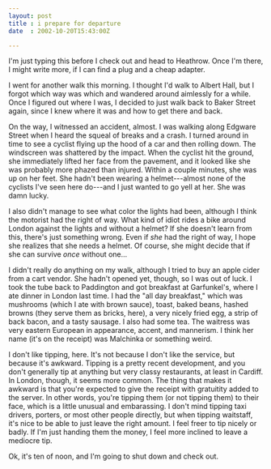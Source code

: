 ```yaml
---
layout: post
title : i prepare for departure
date  : 2002-10-20T15:43:00Z

---
```

I'm just typing this before I check out and head to Heathrow.  Once I'm there, I might write more, if I can find a plug and a cheap adapter.

I went for another walk this morning.  I thought I'd walk to Albert Hall, but I forgot which way was which and wandered around aimlessly for a while.  Once I figured out where I was, I decided to just walk back to Baker Street again, since I knew where it was and how to get there and back. 

On the way, I witnessed an accident, almost.  I was walking along Edgware Street when I heard the squeal of breaks and a crash.  I turned around in time to see a cyclist flying up the hood of a car and then rolling down.  The windscreen was shattered by the impact.  When the cyclist hit the ground, she immediately lifted her face from the pavement, and it looked like she was probably more phazed than injured.  Within a couple minutes, she was up on her feet.  She hadn't been wearing a helmet---almost none of the cyclists I've seen here do---and I just wanted to go yell at her.  She was damn lucky.

I also didn't manage to see what color the lights had been, although I think the motorist had the right of way.  What kind of idiot rides a bike around London against the lights and without a helmet?  If she doesn't learn from this, there's just something wrong.  Even if <em>she</em> had the right of way, I hope she realizes that she needs a helmet.  Of course, she might decide that if she can survive <em>once</em> without one...

I didn't really do anything on my walk, although I tried to buy an apple cider from a cart vendor.  She hadn't opened yet, though, so I was out of luck.  I took the tube back to Paddington and got breakfast at Garfunkel's, where I ate dinner in London last time.  I had the "all day breakfast," which was mushrooms (which I ate with brown sauce), toast, baked beans, hashed browns (they serve them as bricks, here), a very nicely fried egg, a strip of back bacon, and a tasty sausage.  I also had some tea.  The waitress was very eastern European in appearance, accent, and mannerism.  I think her name (it's on the receipt) was Malchinka or something weird.

I don't like tipping, here.  It's not because I don't like the service, but because it's awkward.  Tipping is a pretty recent development, and you don't generally tip at anything but very classy restaurants, at least in Cardiff.  In London, though, it seems more common.  The thing that makes it awkward is that you're expected to give the receipt with gratuitity added to the server.  In other words, you're tipping them (or not tipping them) to their face, which is a little unusual and embarassing.  I don't mind tipping taxi drivers, porters, or most other people directly, but when tipping waitstaff, it's nice to be able to just leave the right amount.  I feel freer to tip nicely or badly.  If I'm just handing them the money, I feel more inclined to leave a mediocre tip.

Ok, it's ten of noon, and I'm going to shut down and check out.

